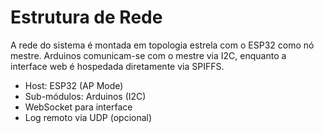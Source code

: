 # Estrutura de Rede

A rede do sistema é montada em topologia estrela com o ESP32 como nó mestre. Arduinos comunicam-se com o mestre via I2C, enquanto a interface web é hospedada diretamente via SPIFFS.

- Host: ESP32 (AP Mode)
- Sub-módulos: Arduinos (I2C)
- WebSocket para interface
- Log remoto via UDP (opcional)
